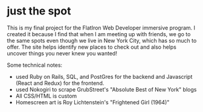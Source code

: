 # just the spot

This is my final project for the FlatIron Web Developer immersive program. I created it because I find that when I am meeting up with friends, we go to the same spots even though we live in New York City, which has so much to offer. The site helps identify new places to check out and also helps uncover things you never knew you wanted!

Some technical notes:
- used Ruby on Rails, SQL, and PostGres for the backend and Javascript (React and Redux) for the frontend.
- used Nokogiri to scrape GrubStreet's "Absolute Best of New York" blogs
- All CSS/HTML is custom
- Homescreen art is Roy Lichtenstein's "Frightened Girl (1964)"
